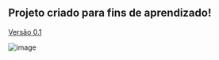 Projeto criado para fins de aprendizado!
- 
<a target="_blank" href="https://w3ssfs.github.io/countDown/">Versão 0.1</a>

![image](https://user-images.githubusercontent.com/85897421/197934420-d0899e9f-925e-45c3-abba-7893d5ac2f57.png)
